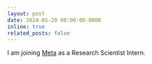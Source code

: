 ```yaml
---
layout: post
date: 2024-05-20 00:00:00-0000
inline: true
related_posts: false
---
```


I am joining [Meta](https://about.meta.com/) as a Research Scientist Intern.
